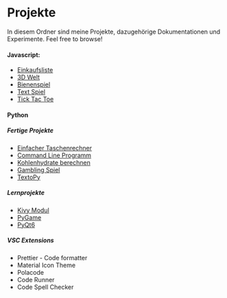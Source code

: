 # Projekte

In diesem Ordner sind meine Projekte, dazugehörige Dokumentationen und Experimente. Feel free to browse!

#### Javascript:
- [Einkaufsliste](Javascript/Einkaufsliste/EIndex.html)
- [3D Welt](Javascript/jsWorld/Index.html)
- [Bienenspiel](Javascript/ProjektLiamJamal/index.html)
- [Text Spiel](Javascript/TextGame/index.html)
- [Tick Tac Toe](Javascript/TicTacToe/TTTIndex.html)
#### Python
##### Fertige Projekte
- [Einfacher Taschenrechner](Python/Projects/calculator.py)
- [Command Line Programm](Python/Projects/cliProgramm.py)
- [Kohlenhydrate berechnen](Python/Projects/KohlenhydrateRechnerV1.py)
- [Gambling Spiel](Python/Projects/MiniProjectGambling.py)
- [TextoPy](Python/Projects/TextoPyV2.py)
##### Lernprojekte
- [Kivy Modul](Python/LearningProjects/kivy_project.py)
- [PyGame](Python/LearningProjects/PyGame.py)
- [PyQt6](Python/LearningProjects/PyQt6.py)

##### VSC Extensions
- Prettier - Code formatter
- Material Icon Theme
- Polacode
- Code Runner
- Code Spell Checker